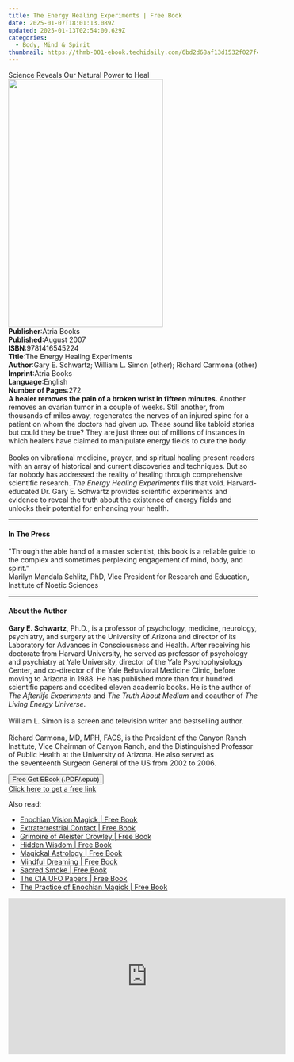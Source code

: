 ```yaml
---
title: The Energy Healing Experiments | Free Book
date: 2025-01-07T18:01:13.089Z
updated: 2025-01-13T02:54:00.629Z
categories:
  - Body, Mind & Spirit
thumbnail: https://thmb-001-ebook.techidaily.com/6bd2d68af13d1532f027f4ef2653cc8c0b9cceaab71108049fb4d15486f6f037.jpg
---
```

<main id="book-container">
  <div class="flex flex-col">
    <div class="book-brief flex-1 py-6 px-4 sm:p-6 md:py-10 md:px-8">
      <!-- brief-->
      <div class="book-brief-main">
        Science Reveals Our Natural Power to Heal
      </div>
    </div>
    <div
      class="book-meta-info flex-1 grid gap-4 col-start-1 col-end-3 row-start-1 sm:mb-6 sm:grid-cols-4 lg:gap-6 lg:col-start-2 lg:row-end-6 lg:row-span-6 lg:mb-0"
    >
      <div
        class="book-meta-info-left place-content-center mt-4 p-4 text-sm leading-6 col-start-2 col-span-2 dark:text-slate-400"
      >
        <img
          class="w-full h-500 object-cover rounded-lg sm:h-255 sm:col-span-2 lg:col-span-full"
          src="https://img-001-ebook.techidaily.com/bc7aef69a5858db181f3569e180503327cc66b69c477b0e68c304d1bdc70643b.jpg"
          alt=""
          width="312"
          height="500"
        />
      </div>
      <div
        class="book-meta-info-right mt-2 col-start-1 row-start-2 col-span-3 self-center"
      >
        <!-- meta data  -->
        <div class="flex flex-col px-4 md:px-8">
          <div class="flex-1">
            <strong>Publisher</strong>:<span class="px-2">Atria Books</span>
          </div>
          <div class="flex-1">
            <strong>Published</strong>:<span class="px-2">August 2007</span>
          </div>
          <div class="flex-1">
            <strong>ISBN</strong>:<span class="px-2">9781416545224</span>
          </div>
          <div class="flex-1">
            <strong>Title</strong>:<span class="px-2"
              >The Energy Healing Experiments</span
            >
          </div>
          <div class="flex-1">
            <strong>Author</strong>:<span class="px-2"
              >Gary E. Schwartz; William L. Simon (other); Richard Carmona
              (other)</span
            >
          </div>
          <div class="flex-1">
            <strong>Imprint</strong>:<span class="px-2">Atria Books</span>
          </div>
          <div class="flex-1">
            <strong>Language</strong>:<span class="px-2">English</span>
          </div>
          <div class="flex-1">
            <strong>Number of Pages</strong>:<span class="px-2">272</span>
          </div>
        </div>
      </div>
    </div>
    <div class="book-description flex-1 py-6 px-4 sm:p-6 md:py-10 md:px-8">
      <div class="book-description-main">
        <div accordion-content="" id="description">
          <b>A healer removes the pain of a broken wrist in fifteen minutes.</b>
          Another removes an ovarian tumor in a couple of weeks. Still another,
          from thousands of miles away, regenerates the nerves of an injured
          spine for a patient on whom the doctors had given up. These sound like
          tabloid stories but could they be true? They are just three out of
          millions of instances in which healers have claimed to manipulate
          energy fields to cure the body. <br />
          <br />
          Books on vibrational medicine, prayer, and spiritual healing present
          readers with an array of historical and current discoveries and
          techniques. But so far nobody has addressed the reality of healing
          through comprehensive scientific research.
          <i>The Energy Healing Experiments</i> fills that void. Harvard-
          educated Dr. Gary E. Schwartz provides scientific experiments and
          evidence to reveal the truth about the existence of energy fields and
          unlocks their potential for enhancing your health.
        </div>
      </div>
    </div>
    <div class="book-excerpts flex-1 py-6 px-4 sm:p-6 md:py-10 md:px-8">
      <!-- excerpts-->
      <div class="book-excerpts-main">
        <hr />
        <h4 class="placeholder placeholder-heading">
          <span>In The Press</span>
        </h4>
        <p>
          "Through the able hand of a master scientist, this book is a reliable
          guide to the complex and sometimes perplexing engagement of mind,
          body, and spirit." <br />
          ­Marilyn Mandala Schlitz, PhD, Vice President for Research and
          Education, Institute of Noetic Sciences
        </p>
      </div>
    </div>
    <div class="book-about-author flex-1 py-6 px-4 sm:p-6 md:py-10 md:px-8">
      <!-- about author-->
      <div class="book-main-author-main">
        <hr />
        <h4 class="placeholder placeholder-heading">
          <span>About the Author</span>
        </h4>
        <p>
          <b>Gary E. Schwartz</b>, Ph.D., is a professor of psychology,
          medicine, neurology, psychiatry, and surgery at the University of
          Arizona and director of its Laboratory for Advances in Consciousness
          and Health. After receiving his doctorate from Harvard University, he
          served as professor of psychology and psychiatry at Yale University,
          director of the Yale Psychophysiology Center, and co-director of the
          Yale Behavioral Medicine Clinic, before moving to Arizona in 1988. He
          has published more than four hundred scientific papers and coedited
          eleven academic books. He is the author of
          <i>The Afterlife Experiments</i> and <i>The Truth About Medium</i> and
          coauthor of <i>The Living Energy Universe</i>.<br /><br />William L.
          Simon is a screen and television writer and bestselling author.<br /><br />Richard
          Carmona, MD, MPH, FACS, is the President of the Canyon Ranch
          Institute, Vice Chairman of Canyon Ranch, and the Distinguished
          Professor of Public Health at the University of Arizona. He also
          served as the&nbsp;seventeenth Surgeon General of the US from 2002 to
          2006.
        </p>
      </div>
    </div>
    <div class="book-free-get flex-1 py-6 px-4 sm:p-6 md:py-10 md:px-8">
      <button
        id="btn-free-get"
        class="bg-blue-500 hover:bg-blue-700 text-white font-bold py-2 px-4 rounded"
      >
        Free Get EBook (.PDF/.epub)
      </button>
      <div id="countdown-display" class="px-2 text-lg mt-2"></div>
      <a
        id="free-link"
        class="hidden bg-blue-500 hover:bg-blue-700 text-white font-bold py-2 px-4 rounded"
        href="https://www.ebooks.com/en-us/book/301300/the-energy-healing-experiments/gary-e-schwartz/"
        target="_blank"
        >Click here to get a free link</a
      >
    </div>
    <script>
      let countdownTime = 0;
      let countdownInterval = null;
      document
        .getElementById('btn-free-get')
        .addEventListener('click', startCountdown);
      function startCountdown() {
        countdownTime = new Date().getTime() + 60000 * 3;
        countdownInterval = setInterval(updateCountdown, 1000);
        document.getElementById('btn-free-get').disabled = true;
        document
          .getElementById('btn-free-get')
          .classList.add('bg-gray-500', 'cursor-not-allowed');
      }
      function updateCountdown() {
        let currentTime = new Date().getTime();
        let timeLeft = countdownTime - currentTime;
        let secondsLeft = Math.floor(timeLeft / 1000);
        document.getElementById('countdown-display').innerHTML =
          `Remaining time: ${secondsLeft} seconds.`;
        if (secondsLeft <= 0) {
          clearInterval(countdownInterval);
          document.getElementById('btn-free-get').classList.add('hidden');
          document.getElementById('free-link').classList.remove('hidden');
          document.getElementById('countdown-display').innerHTML = '';
        }
      }
    </script>
  </div>
</main>

<ins class="adsbygoogle"
      style="display:block"
      data-ad-client="ca-pub-7571918770474297"
      data-ad-slot="8358498916"
      data-ad-format="auto"
      data-full-width-responsive="true"></ins>
    

<span class="atpl-alsoreadstyle">Also read:</span>
<div><ul>
<li><a href="https://novels-ebooks.techidaily.com/210877363-9781633411579-enochian-vision-magick/"><u>Enochian Vision Magick | Free Book</u></a></li>
<li><a href="https://novels-ebooks.techidaily.com/210877369-9781633411517-extraterrestrial-contact/"><u>Extraterrestrial Contact | Free Book</u></a></li>
<li><a href="https://novels-ebooks.techidaily.com/210877365-9781633411432-grimoire-of-aleister-crowley/"><u>Grimoire of Aleister Crowley | Free Book</u></a></li>
<li><a href="https://novels-ebooks.techidaily.com/210877364-9781934708590-hidden-wisdom/"><u>Hidden Wisdom | Free Book</u></a></li>
<li><a href="https://novels-ebooks.techidaily.com/210877362-9781633411173-magickal-astrology/"><u>Magickal Astrology | Free Book</u></a></li>
<li><a href="https://novels-ebooks.techidaily.com/210877358-9781633410886-mindful-dreaming/"><u>Mindful Dreaming | Free Book</u></a></li>
<li><a href="https://novels-ebooks.techidaily.com/210877368-9781633411531-sacred-smoke/"><u>Sacred Smoke | Free Book</u></a></li>
<li><a href="https://novels-ebooks.techidaily.com/210877359-9781633411524-the-cia-ufo-papers/"><u>The CIA UFO Papers | Free Book</u></a></li>
<li><a href="https://novels-ebooks.techidaily.com/210877361-9781633411616-the-practice-of-enochian-magick/"><u>The Practice of Enochian Magick | Free Book</u></a></li>
</ul></div>

<!-- affiliate ads begin -->
<iframe width="560" height="315" src="https://www.youtube.com/embed/FATJWpNYmio?si=72ugPTb3vJXz6cAM" title="YouTube video player" frameborder="0" allow="accelerometer; autoplay; clipboard-write; encrypted-media; gyroscope; picture-in-picture; web-share" referrerpolicy="strict-origin-when-cross-origin" allowfullscreen></iframe>
<!-- affiliate ads end -->

